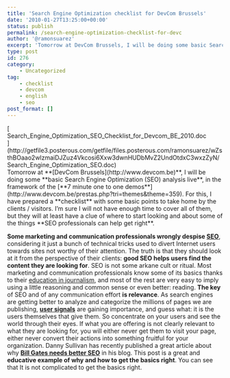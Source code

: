 ```yaml
---
title: 'Search Engine Optimization checklist for DevCom Brussels'
date: '2010-01-27T13:25:00+00:00'
status: publish
permalink: /search-engine-optimization-checklist-for-devc
author: '@ramonsuarez'
excerpt: 'Tomorrow at DevCom Brussels, I will be doing some basic Search Engine Optimization (SEO) analysis live, in the framework of the 7 minute one to one demos. For this, I have prepared a checklist with some basic points to take home by the clients / v...'
type: post
id: 276
category:
    - Uncategorized
tag:
    - checklist
    - devcom
    - english
    - seo
post_format: []
---
```

<div class="p_embed p_file_embed">[<div class="p_icon"></div><div class="p_text">Search_Engine_Optimization_SEO_Checklist_for_Devcom_BE_2010.doc</div>](http://getfile3.posterous.com/getfile/files.posterous.com/ramonsuarez/wZsthBOaao2wlzmaiDJZuz4Vkcosi6Xxw3dwnHUDbMvZ2UndOtdxC3wxzZyN/Search_Engine_Optimization_SEO.doc)</div>Tomorrow at **[DevCom Brussels](http://www.devcom.be)**, I will be doing some **basic Search Engine Optimization (SEO) analysis live**, in the framework of the [**7 minute one to one demos**](http://www.devcom.be/prestas.php?tri=themes&theme=359). For this, I have prepared a **checklist** with some basic points to take home by the clients / visitors. I’m sure I will not have enough time to cover all of them, but they will at least have a clue of where to start looking and about some of the things **SEO professionals can help get right**.

 **Some marketing and communication professionals wrongly despise [SEO](http://en.wikipedia.org/wiki/Search_engine_optimization)**, considering it just a bunch of technical tricks used to divert Internet users towards sites not worthy of their attention. The truth is that they should look at it from the perspective of their clients: **good SEO helps users find the content they are looking for**.  SEO is not some arkane cult or ritual. Most marketing and communication professionals know some of its basics thanks to their [education in journalism](http://ramonsuarez.com/a-journalists-guide-to-seo-blog-econsultancy "SEO is not the enemy of good writing"), and most of the rest are very easy to imply using a little reasoning and common sense or even better: reading.  **The key** of SEO and of any communication effort **is relevance**. As search engines are getting better to analyze and categorize the millions of pages we are publishing, [**user signals**](http://blog.greenlightsearch.com/greenlights_search_blog/2010/01/the-history-and-evolution-of-seo.html) are gaining importance, and guess what: it is the users themselves that give them. So concentrate on your users and see the world through their eyes. If what you are offering is not clearly relevant to what they are looking for, you will either never get them to visit your page, either never convert their actions into something fruitful for your organization.  Danny Sullivan has recently published a great article about why **[Bill Gates needs better SEO](http://searchengineland.com/some-seo-advice-for-bill-gates-34303)** in his blog. This post is a great and **educative example of why and how to get the basics right**. You can see that It is not complicated to get the basics right. 